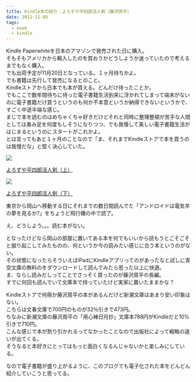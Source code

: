 ```yaml
---
title: Kindle本の紹介：よろずや平四郎活人剣（藤沢周平）
date: 2012-11-05
tags:
  - book
  - kindle
---
```


Kindle Paperwhiteを日本のアマゾンで発売された日に購入。<br>
そもそもアメリカから輸入したのを買おうかどうしようか迷っていたので考えるまでもなく購入。<br>
でも出荷予定が11月20日となっている。１ヶ月待ちかよ。<br>
でも書籍は先行して発売になるとのこと。<br>
Kindleストアから日本でも本が買える。どんだけ待ったことか。<br>
でもここで数年間待ちに待った電子書籍生活到来に浮かれてしまって端末がないのに電子書籍だけ買うというのも何か不本意というか納得できないというかで、すごく中途半端な感じ。<br>
まじで本を読むのはめちゃくちゃ好きだけどそれと同時に整理整頓が苦手な人間としては勇み足を何度もしそうになりつつ、でも我慢して美しい電子書籍生活がはじまるというのにスタートがこれかよ。<br>
とは言ってもあと１ヶ月のことなので「ま、それまでKindleストアで本を買うのは我慢だな」と堅く決心していた。

<div class="amazon-wrapper">
<p class="amazon-image">
<a href="http://www.amazon.co.jp/gp/product/B009DED9RA/ref=as_li_ss_il?ie=UTF8&camp=247&creative=7399&creativeASIN=B009DED9RA&linkCode=as2&tag=uuuu-22"><img border="0" src="http://ws.assoc-amazon.jp/widgets/q?_encoding=UTF8&ASIN=B009DED9RA&Format=_SL160_&ID=AsinImage&MarketPlace=JP&ServiceVersion=20070822&WS=1&tag=uuuu-22" ></a><img src="http://www.assoc-amazon.jp/e/ir?t=uuuu-22&l=as2&o=9&a=B009DED9RA" width="1" height="1" border="0" alt="" style="border:none !important; margin:0px !important;" />
<p class="amazon-text">
<a href="http://www.amazon.co.jp/gp/product/B009DED9RA/ref=as_li_ss_tl?ie=UTF8&camp=247&creative=7399&creativeASIN=B009DED9RA&linkCode=as2&tag=uuuu-22">よろずや平四郎活人剣（上）</a><img src="http://www.assoc-amazon.jp/e/ir?t=uuuu-22&l=as2&o=9&a=B009DED9RA" width="1" height="1" border="0" alt="" style="border:none !important; margin:0px !important;" />

</div>
<div class="amazon-wrapper">
<p class="amazon-image">
<a href="http://www.amazon.co.jp/gp/product/B009DED9U2/ref=as_li_ss_il?ie=UTF8&camp=247&creative=7399&creativeASIN=B009DED9U2&linkCode=as2&tag=uuuu-22"><img border="0" src="http://ws.assoc-amazon.jp/widgets/q?_encoding=UTF8&ASIN=B009DED9U2&Format=_SL160_&ID=AsinImage&MarketPlace=JP&ServiceVersion=20070822&WS=1&tag=uuuu-22" ></a><img src="http://www.assoc-amazon.jp/e/ir?t=uuuu-22&l=as2&o=9&a=B009DED9U2" width="1" height="1" border="0" alt="" style="border:none !important; margin:0px !important;" />

<p class="amazon-text">
<a href="http://www.amazon.co.jp/gp/product/B009DED9U2/ref=as_li_ss_tl?ie=UTF8&camp=247&creative=7399&creativeASIN=B009DED9U2&linkCode=as2&tag=uuuu-22">よろずや平四郎活人剣（下）</a><img src="http://www.assoc-amazon.jp/e/ir?t=uuuu-22&l=as2&o=9&a=B009DED9U2" width="1" height="1" border="0" alt="" style="border:none !important; margin:0px !important;" />

</div>

東京から岡山へ移動する日にそれまでの数日間読んでた「アンドロイドは電気羊の夢を見るか?」をちょうど飛行機の中で読了。

え、どうしよう。。。読む本がない。

となったけどなら岡山の部屋に置いてある本を何でもいいから読もうとごそごそと掘り起こしてみたものの、何というか今の読みたい感じに合う本というのがない。<br>
その状態になったらそういえばiPadにKindleアプリってのがあったなと試しに青空文庫の無料のをダウンロードして読んでみたら思った以上に快適。<br>
ま、ならし読みだしってことでさっそく買ったのが藤沢周平の長編。<br>
すでに何回も読んでいて文庫本で持っていたけど実家に置いたままかな？

Kindleストアで何冊か藤沢周平の本があるんだけど新潮文庫はあまり安い印象はない。<br>
こちらは文春文庫で700円のものが32％引きで473円。<br>
ちなみに新潮文庫の藤沢周平の「用心棒日月抄」文庫本788円がKindleだと10%引きで710円。<br>
こんな感じで本が割り引かれるってなかったことなので出版社によって戦略の違いが出てくる。<br>
そうなると本好きにとってはもっと面白くなるんじゃないかと楽しみにしている。

なので電子書籍が盛り上がるように、このブログでも電子化された本をどんどん紹介していこうと思ってる。
